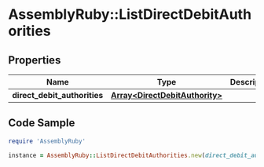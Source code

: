# AssemblyRuby::ListDirectDebitAuthorities

## Properties

Name | Type | Description | Notes
------------ | ------------- | ------------- | -------------
**direct_debit_authorities** | [**Array&lt;DirectDebitAuthority&gt;**](DirectDebitAuthority.md) |  | [optional] 

## Code Sample

```ruby
require 'AssemblyRuby'

instance = AssemblyRuby::ListDirectDebitAuthorities.new(direct_debit_authorities: null)
```


